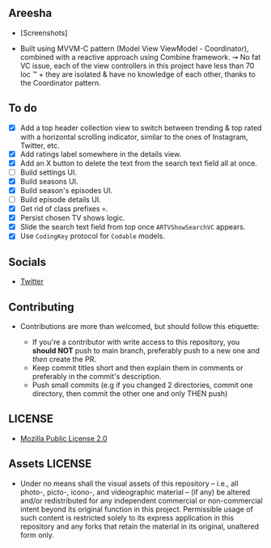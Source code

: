 ## Areesha

* [Screenshots]

* Built using MVVM-C pattern (Model View ViewModel - Coordinator), combined with a reactive approach using Combine framework. ⇝ No fat VC issue, each of the view controllers in this project have less than 70 loc :tm: + they are isolated & have no knowledge of each other, thanks to the Coordinator pattern.

## To do

* [x] Add a top header collection view to switch between trending & top rated with a horizontal scrolling indicator, similar to the ones of Instagram, Twitter, etc.
* [x] Add ratings label somewhere in the details view.
* [x] Add an X button to delete the text from the search text field all at once.
* [ ] Build settings UI.
* [x] Build seasons UI.
* [x] Build season's episodes UI.
* [ ] Build episode details UI.
* [x] Get rid of class prefixes 💀.
* [x] Persist chosen TV shows logic.
* [x] Slide the search text field from top once `ARTVShowSearchVC` appears.
* [x] Use `CodingKey` protocol for `Codable` models.

## Socials

* [Twitter](https://twitter.com/Lukii120)

## Contributing

* Contributions are more than welcomed, but should follow this etiquette:

	* If you're a contributor with write access to this repository, you **should NOT** push to main branch, preferably push to a new one and *then* create the PR.
	* Keep commit titles short and then explain them in comments or preferably in the commit's description.
	* Push small commits (e.g if you changed 2 directories, commit one directory, then commit the other one and only THEN push)

## LICENSE

* [Mozilla Public License 2.0](https://www.mozilla.org/en-US/MPL/2.0/)

## Assets LICENSE

* Under no means shall the visual assets of this repository – i.e., all photo-, picto-, icono-, and videographic material – (if any) be altered and/or redistributed for any independent commercial or non-commercial intent beyond its original function in this project. Permissible usage of such content is restricted solely to its express application in this repository and any forks that retain the material in its original, unaltered form only.

